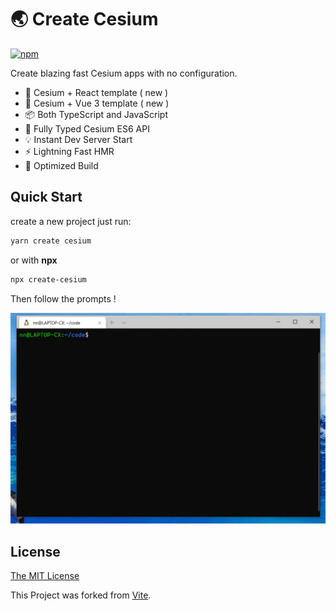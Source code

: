 # 🌏 Create Cesium

[![npm](https://img.shields.io/npm/v/create-cesium.svg)](https://www.npmjs.com/package/create-cesium)

Create blazing fast Cesium apps with no configuration.

- 📢 Cesium + React template ( new )
- 📢 Cesium + Vue 3 template ( new )
- 📦 Both TypeScript and JavaScript
- 🔑 Fully Typed Cesium ES6 API
- 💡 Instant Dev Server Start
- ⚡️ Lightning Fast HMR
- 💖 Optimized Build

## Quick Start

create a new project just run:

```bash
yarn create cesium
```

or with **npx**

```bash
npx create-cesium
```

Then follow the prompts !

![create-cesium](./readme.gif)

## License

[The MIT License](http://opensource.org/licenses/MIT)

This Project was forked from [Vite](https://github.com/vitejs/vite).
